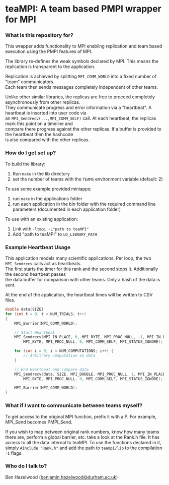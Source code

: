 # teaMPI: A team based PMPI wrapper for MPI #

### What is this repository for? ###

This wrapper adds functionality to MPI enabling replication and team based execution using the PMPI features of MPI.  

The library re-defines the weak symbols declared by MPI. This means the replication is transparent to the application.  

Replication is achieved by splitting `MPI_COMM_WORLD` into a fixed number of "team" communicators.   
Each team then sends messages completely independent of other teams.   

Unlike other similar libraries, the replicas are free to proceed completely asynchronously from other replicas.  
They communicate progress and error information via a "heartbeat". A heartbeat is inserted into user code via   
an `MPI_Sendrecv(...,MPI_COMM_SELF)` call. At each heartbeat, the replicas mark this point on a timeline and   
compare there progress against the other replicas. If a buffer is provided to the heartbeat then the hashcode   
is also compared with the other replicas. 

### How do I get set up? ##
To build the library:  
1. Run `make` in the lib directory  
2. set the number of teams with the `TEAMS` environment variable (default: 2)  

To use some example provided miniapps:  
1. run `make` in the applications folder  
2. run each application in the bin folder with the required command line parameters (documented in each application folder)  

To use with an existing application:  
1. Link with `-ltmpi -L"path to teaMPI"`   
2. Add "path to teaMPI" to `LD_LIBRARY_PATH`   

### Example Heartbeat Usage ###
This application models many scientific applications. Per loop, the two `MPI_Sendrecv` calls act as heartbeats.   
The first starts the timer for this rank and the second stops it. Additionally the second heartbeat passes   
the data buffer for comparison with other teams. Only a hash of the data is sent.  

At the end of the application, the heartbeat times will be written to CSV files.
  
  
  
```C++
double data[SIZE]
for (int t = 0; t < NUM_TRIALS; t++)
{
    MPI_Barrier(MPI_COMM_WORLD);

    // Start Heartbeat
    MPI_Sendrecv(MPI_IN_PLACE, 0, MPI_BYTE, MPI_PROC_NULL, -1, MPI_IN_PLACE, 0, 
        MPI_BYTE, MPI_PROC_NULL, 0, MPI_COMM_SELF, MPI_STATUS_IGNORE);

    for (int i = 0; i < NUM_COMPUTATIONS; i++) {
        // Arbitrary computation on data
    }

    // End Heartbeat and compare data
    MPI_Sendrecv(data, SIZE, MPI_DOUBLE, MPI_PROC_NULL, 1, MPI_IN_PLACE, 0, 
        MPI_BYTE, MPI_PROC_NULL, 0, MPI_COMM_SELF, MPI_STATUS_IGNORE);

    MPI_Barrier(MPI_COMM_WORLD);
}
```

### What if I want to communicate between teams myself? ###
To get access to the original MPI function, prefix it with a P. For example, MPI_Send becomes PMPI_Send. 

If you wish to map between original rank numbers, know how many teams there are, perform a global barrier, etc. take a look at the Rank.h file. 
It has access to all the data internal to teaMPI. To use the functions declared in it, simply `#include "Rank.h"` and add the path to `teampi/lib` to the compilation `-I` flags.  


### Who do I talk to? ###
Ben Hazelwood (benjamin.hazelwood@durham.ac.uk)

